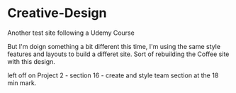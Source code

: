 # Creative-Design
Another test site following a Udemy Course

But I'm doign something a bit different this time, I'm using the same style features and layouts to build a differet site. Sort of rebuilding the Coffee site with this design.

left off on Project 2 - section 16 - create and style team section at the 18 min mark.